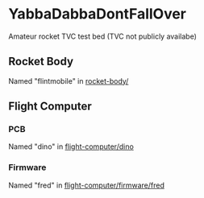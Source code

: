 # YabbaDabbaDontFallOver
Amateur rocket TVC test bed (TVC not publicly availabe)

## Rocket Body
Named "flintmobile" in [rocket-body/](rocket-body/)

## Flight Computer

### PCB
Named "dino" in [flight-computer/dino](flight-computer/dino)

### Firmware
Named "fred" in [flight-computer/firmware/fred](flight-computer/firmware/fred)